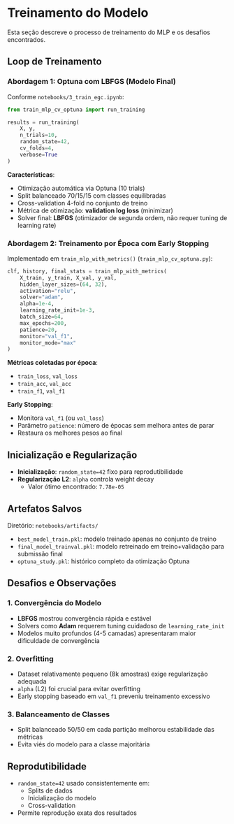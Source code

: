 # Treinamento do Modelo

Esta seção descreve o processo de treinamento do MLP e os desafios encontrados.

## Loop de Treinamento

### Abordagem 1: Optuna com LBFGS (Modelo Final)

Conforme `notebooks/3_train_egc.ipynb`:

```python
from train_mlp_cv_optuna import run_training

results = run_training(
    X, y,
    n_trials=10,
    random_state=42,
    cv_folds=4,
    verbose=True
)
```

**Características**:

- Otimização automática via Optuna (10 trials)
- Split balanceado 70/15/15 com classes equilibradas
- Cross-validation 4-fold no conjunto de treino
- Métrica de otimização: **validation log loss** (minimizar)
- Solver final: **LBFGS** (otimizador de segunda ordem, não requer tuning de learning rate)

### Abordagem 2: Treinamento por Época com Early Stopping

Implementado em `train_mlp_with_metrics()` (`train_mlp_cv_optuna.py`):

```python
clf, history, final_stats = train_mlp_with_metrics(
    X_train, y_train, X_val, y_val,
    hidden_layer_sizes=(64, 32),
    activation="relu",
    solver="adam",
    alpha=1e-4,
    learning_rate_init=1e-3,
    batch_size=64,
    max_epochs=200,
    patience=20,
    monitor="val_f1",
    monitor_mode="max"
)
```

**Métricas coletadas por época**:

- `train_loss`, `val_loss`
- `train_acc`, `val_acc`
- `train_f1`, `val_f1`

**Early Stopping**:

- Monitora `val_f1` (ou `val_loss`)
- Parâmetro `patience`: número de épocas sem melhora antes de parar
- Restaura os melhores pesos ao final

## Inicialização e Regularização

- **Inicialização**: `random_state=42` fixo para reprodutibilidade
- **Regularização L2**: `alpha` controla weight decay
  - Valor ótimo encontrado: `7.78e-05`

## Artefatos Salvos

Diretório: `notebooks/artifacts/`

- `best_model_train.pkl`: modelo treinado apenas no conjunto de treino
- `final_model_trainval.pkl`: modelo retreinado em treino+validação para submissão final
- `optuna_study.pkl`: histórico completo da otimização Optuna

## Desafios e Observações

### 1. Convergência do Modelo
- **LBFGS** mostrou convergência rápida e estável
- Solvers como **Adam** requerem tuning cuidadoso de `learning_rate_init`
- Modelos muito profundos (4-5 camadas) apresentaram maior dificuldade de convergência

### 2. Overfitting
- Dataset relativamente pequeno (8k amostras) exige regularização adequada
- `alpha` (L2) foi crucial para evitar overfitting
- Early stopping baseado em `val_f1` preveniu treinamento excessivo

### 3. Balanceamento de Classes
- Split balanceado 50/50 em cada partição melhorou estabilidade das métricas
- Evita viés do modelo para a classe majoritária

## Reprodutibilidade

- `random_state=42` usado consistentemente em:
  - Splits de dados
  - Inicialização do modelo
  - Cross-validation
- Permite reprodução exata dos resultados
